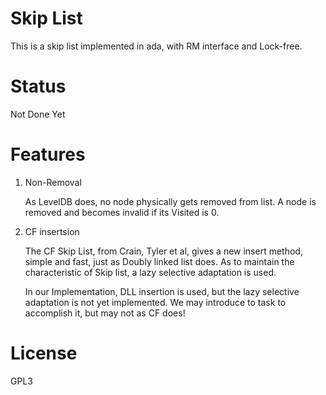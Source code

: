 Skip List
=========

This is a skip list implemented in ada, with RM interface and Lock-free.

Status
======
Not Done Yet

Features
========
1. Non-Removal
    
    As LevelDB does, no node physically gets removed from list. A node is removed and becomes invalid if its Visited is 0.

2. CF insertsion

    The CF Skip List, from Crain, Tyler et al, gives a new insert method, simple and fast, just as Doubly linked list does.
As to maintain the characteristic of Skip list, a lazy selective adaptation is used.

    In our Implementation, DLL insertion is used, but the lazy selective adaptation is not yet implemented. We may introduce to task to accomplish it, but may not as CF does!

License
=======
GPL3
